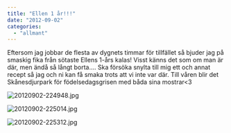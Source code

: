 ```yaml
---
title: "Ellen 1 år!!!"
date: "2012-09-02"
categories: 
  - "allmant"
---
```


Eftersom jag jobbar de flesta av dygnets timmar för tillfället så bjuder jag på smaskig fika från sötaste Ellens 1-års kalas! Visst känns det som om man är där, men ändå så långt borta.... Ska försöka snylta till mig ett och annat recept så jag och ni kan få smaka trots att vi inte var där. Till våren blir det Skånesdjurpark för födelsedagsgrisen med båda sina mostrar<3

![20120902-224948.jpg](/static/img/20120902-224948.jpg)

![20120902-225014.jpg](/static/img/20120902-225014.jpg)

![20120902-225312.jpg](/static/img/20120902-225312.jpg)
